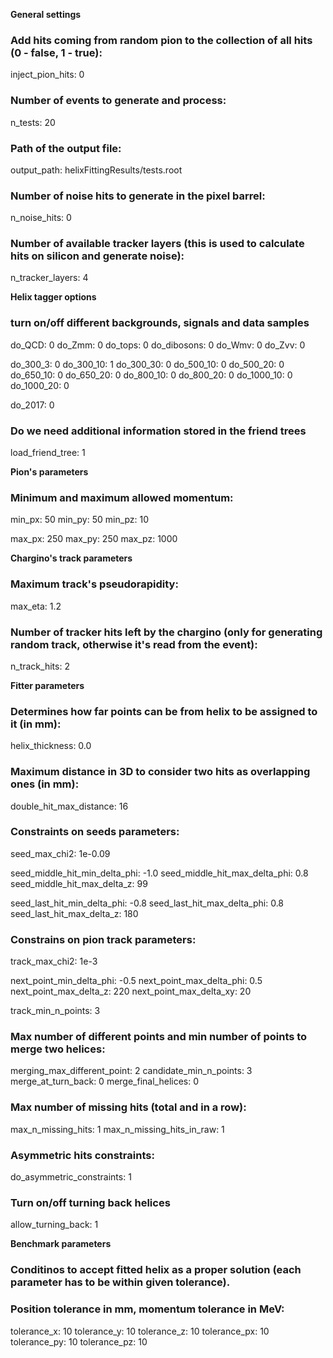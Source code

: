 **General settings**
### Add hits coming from random pion to the collection of all hits (0 - false, 1 - true):
inject_pion_hits: 0

### Number of events to generate and process:
n_tests:  20

### Path of the output file:
output_path: helixFittingResults/tests.root

### Number of noise hits to generate in the pixel barrel:
n_noise_hits: 0

### Number of available tracker layers (this is used to calculate hits on silicon and generate noise):
n_tracker_layers: 4

**Helix tagger options**

### turn on/off different backgrounds, signals and data samples
do_QCD:         0
do_Zmm:         0
do_tops:          0
do_dibosons:   0
do_Wmv:         0
do_Zvv:           0

do_300_3:       0
do_300_10:     1
do_300_30:     0
do_500_10:     0
do_500_20:     0
do_650_10:     0
do_650_20:     0
do_800_10:     0
do_800_20:     0
do_1000_10:   0
do_1000_20:   0

do_2017:         0

### Do we need additional information stored in the friend trees
load_friend_tree: 1

**Pion's parameters**

### Minimum and maximum allowed momentum:
min_px: 50
min_py: 50
min_pz: 10

max_px: 250
max_py: 250
max_pz: 1000

**Chargino's track parameters**

### Maximum track's pseudorapidity:
max_eta:  1.2

### Number of tracker hits left by the chargino (only for generating random track, otherwise it's read from the event):
n_track_hits: 2

**Fitter parameters**

### Determines how far points can be from helix to be assigned to it (in mm):
helix_thickness:  0.0

### Maximum distance in 3D to consider two hits as overlapping ones (in mm):
double_hit_max_distance:            16

### Constraints on seeds parameters:
seed_max_chi2:                            1e-0.09

seed_middle_hit_min_delta_phi:   -1.0
seed_middle_hit_max_delta_phi:  0.8
seed_middle_hit_max_delta_z:     99

seed_last_hit_min_delta_phi:       -0.8
seed_last_hit_max_delta_phi:       0.8
seed_last_hit_max_delta_z:          180

### Constrains on pion track parameters:
track_max_chi2:                             1e-3

next_point_min_delta_phi:              -0.5
next_point_max_delta_phi:             0.5
next_point_max_delta_z:                220
next_point_max_delta_xy:              20

track_min_n_points:                       3

### Max number of different points and min number of points to merge two helices:
merging_max_different_point:         2
candidate_min_n_points:                3
merge_at_turn_back:                      0
merge_final_helices:                        0

### Max number of missing hits (total and in a row):
max_n_missing_hits:                       1
max_n_missing_hits_in_raw:           1

### Asymmetric hits constraints:
do_asymmetric_constraints:           1

### Turn on/off turning back helices
allow_turning_back:                         1

**Benchmark parameters**

### Conditinos to accept fitted helix as a proper solution (each parameter has to be within given tolerance).
### Position tolerance in mm, momentum tolerance in MeV:
tolerance_x:  10
tolerance_y:  10
tolerance_z:  10
tolerance_px:  10
tolerance_py:  10
tolerance_pz:  10
